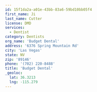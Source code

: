 ```yaml
---
id: 15f1da2a-a01e-43bb-83a6-59bd10bb05f4
first_name: Ji
last_name: Cutter
license: DMD
services:
  - Dentist
category: Dentists
org_name: 'Budget Dental'
address: '6376 Spring Mountain Rd'
city: 'Las Vegas'
state: NV
zip: '89146'
phone: '(702) 220-8488'
title: 'Budget Dental'
_geoloc:
  lat: 36.3213
  lng: -115.279
---
```

